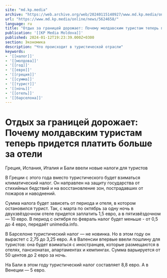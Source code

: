 ```yaml
---
site: "md.kp.media"
archive: "https://web.archive.org/web/20240115140927/www.md.kp.media/online/news/5624658/"
url: "https://www.md.kp.media/online/news/5624658/"
language: ru
title: "Отдых за границей дорожает: Почему молдавским туристам теперь придется платить больше за отели"
publication: '[[KP Media Moldova]]'
published: 2024-01-12T19:23:39.000Z+0300
section: Экономика
description: "Что происходит в туристической отрасли"
keywords:
- '[[налог]]'
- '[[молдова]]'
- '[[год]]'
- '[[евро]]'
- '[[греция]]'
- '[[сумма]]'
- '[[турист]]'
- '[[ночь]]'
- '[[отель]]'
- '[[барселона]]'
---
```


# Отдых за границей дорожает: Почему молдавским туристам теперь придется платить больше за отели

Греция, Испания, Италия и Бали ввели новые налоги для туристов

В Греции с этого года вместо туристического будет взиматься климатический налог. Он направлен на защиту государства от стихийных бедствий и на восстановление зон, пострадавших от пожаров и наводнений.

Сумма налога будет зависеть от периода и отеля, в котором остановился турист. Так, с марта по октябрь за одну ночь в двухзвёздочном отеле придется заплатить 1,5 евро, а в пятизвёздочном — 10 евро. В период с октября по февраль налог будет меньше - от 0,5 до 4 евро, передаёт unimedia.info.

В Барселоне туристический налог — не новинка. Но в этом году он вырастет с 2,75 до 3,25 евро. А в Валенсии впервые ввели пошлину для туристов: она будет взиматься с иностранцев, которые размещаются в отелях, пансионатах, апартаментах и кемпингах. Сумма варьируется от 50 центов до 2 евро за ночь.

На Бали в этом году туристический налог составляет 8,8 евро. А в Венеции — 5 евро.
